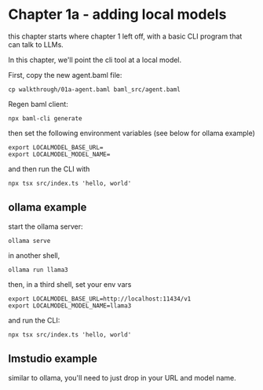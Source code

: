 # Chapter 1a - adding local models

this chapter starts where chapter 1 left off, with a basic CLI program that can talk to LLMs.

In this chapter, we'll point the cli tool at a local model.

First, copy the new agent.baml file:

    cp walkthrough/01a-agent.baml baml_src/agent.baml

Regen baml client:

    npx baml-cli generate

then set the following environment variables (see below for ollama example)

    export LOCALMODEL_BASE_URL=
    export LOCALMODEL_MODEL_NAME=

and then  run the CLI with

    npx tsx src/index.ts 'hello, world'

## ollama example

start the ollama server:

    ollama serve

in another shell, 

    ollama run llama3

then, in a third shell, set your env vars 

    export LOCALMODEL_BASE_URL=http://localhost:11434/v1
    export LOCALMODEL_MODEL_NAME=llama3

and run the CLI:

    npx tsx src/index.ts 'hello, world'

## lmstudio example

similar to ollama, you'll need to just drop in your URL and model name.





